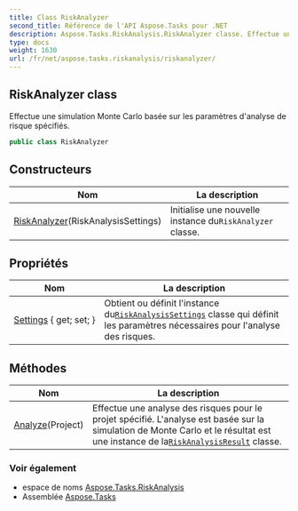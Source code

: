 ```yaml
---
title: Class RiskAnalyzer
second_title: Référence de l'API Aspose.Tasks pour .NET
description: Aspose.Tasks.RiskAnalysis.RiskAnalyzer classe. Effectue une simulation Monte Carlo basée sur les paramètres danalyse de risque spécifiés.
type: docs
weight: 1630
url: /fr/net/aspose.tasks.riskanalysis/riskanalyzer/
---
```

## RiskAnalyzer class

Effectue une simulation Monte Carlo basée sur les paramètres d'analyse de risque spécifiés.

```csharp
public class RiskAnalyzer
```

## Constructeurs

| Nom | La description |
| --- | --- |
| [RiskAnalyzer](riskanalyzer/)(RiskAnalysisSettings) | Initialise une nouvelle instance du`RiskAnalyzer` classe. |

## Propriétés

| Nom | La description |
| --- | --- |
| [Settings](../../aspose.tasks.riskanalysis/riskanalyzer/settings/) { get; set; } | Obtient ou définit l'instance du[`RiskAnalysisSettings`](../riskanalysissettings/) classe qui définit les paramètres nécessaires pour l'analyse des risques. |

## Méthodes

| Nom | La description |
| --- | --- |
| [Analyze](../../aspose.tasks.riskanalysis/riskanalyzer/analyze/)(Project) | Effectue une analyse des risques pour le projet spécifié. L'analyse est basée sur la simulation de Monte Carlo et le résultat est une instance de la[`RiskAnalysisResult`](../riskanalysisresult/) classe. |

### Voir également

* espace de noms [Aspose.Tasks.RiskAnalysis](../../aspose.tasks.riskanalysis/)
* Assemblée [Aspose.Tasks](../../)


